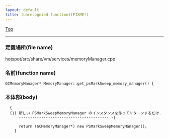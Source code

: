 ```yaml
---
layout: default
title: (unrecognied function)(FIXME!)
---
```

[Top](../index.html)

--- 
### 定義場所(file name)
hotspot/src/share/vm/services/memoryManager.cpp

### 名前(function name)
```
GCMemoryManager* MemoryManager::get_psMarkSweep_memory_manager() {
```

### 本体部(body)
```
  {- -------------------------------------------
  (1) 新しい PSMarkSweepMemoryManager のインスタンスを作ってリターンするだけ.
      ---------------------------------------- -}

	  return (GCMemoryManager*) new PSMarkSweepMemoryManager();
	}
	
```


